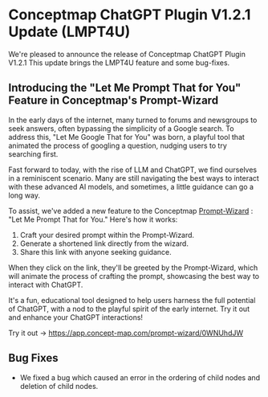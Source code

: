 # Conceptmap ChatGPT Plugin V1.2.1 Update (LMPT4U)

We're pleased to announce the release of Conceptmap ChatGPT Plugin V1.2.1 This update brings the LMPT4U feature and some bug-fixes.

## Introducing the "Let Me Prompt That for You" Feature in Conceptmap's Prompt-Wizard

In the early days of the internet, many turned to forums and newsgroups to seek answers, often bypassing the simplicity of a Google search. To address this, "Let Me Google That for You" was born, a playful tool that animated the process of googling a question, nudging users to try searching first.

Fast forward to today, with the rise of LLM and ChatGPT, we find ourselves in a reminiscent scenario. Many are still navigating the best ways to interact with these advanced AI models, and sometimes, a little guidance can go a long way. 

To assist, we've added a new feature to the Conceptmap [Prompt-Wizard](https://app.concept-map.com/prompt-wizard) : "Let Me Prompt That for You." Here's how it works:

1. Craft your desired prompt within the Prompt-Wizard.
2. Generate a shortened link directly from the wizard.
3. Share this link with anyone seeking guidance.

When they click on the link, they'll be greeted by the Prompt-Wizard, which will animate the process of crafting the prompt, showcasing the best way to interact with ChatGPT.

It's a fun, educational tool designed to help users harness the full potential of ChatGPT, with a nod to the playful spirit of the early internet. Try it out and enhance your ChatGPT interactions!

Try it out -> https://app.concept-map.com/prompt-wizard/0WNUhdJW

## Bug Fixes
- We fixed a bug which caused an error in the ordering of child nodes and deletion of child nodes.
